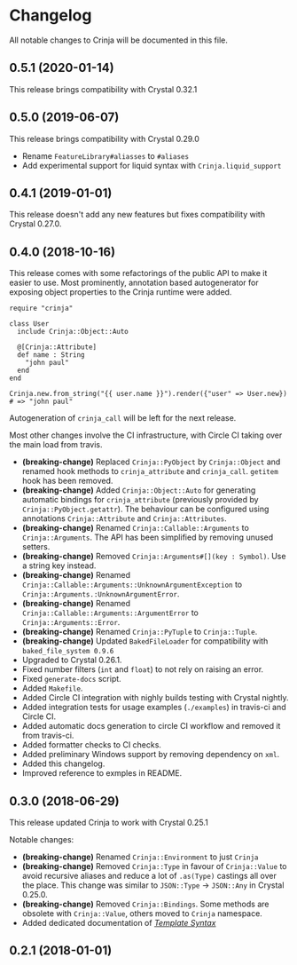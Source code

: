 # Changelog
All notable changes to Crinja will be documented in this file.

## 0.5.1 (2020-01-14)

This release brings compatibility with Crystal 0.32.1

## 0.5.0 (2019-06-07)

This release brings compatibility with Crystal 0.29.0

* Rename `FeatureLibrary#aliasses` to `#aliases`
* Add experimental support for liquid syntax with `Crinja.liquid_support`

## 0.4.1 (2019-01-01)

This release doesn't add any new features but fixes compatibility with Crystal 0.27.0.

## 0.4.0 (2018-10-16)

This release comes with some refactorings of the public API to make it easier to use.
Most prominently, annotation based autogenerator for exposing object properties to the Crinja runtime were added.

```cr
require "crinja"

class User
  include Crinja::Object::Auto

  @[Crinja::Attribute]
  def name : String
    "john paul"
  end
end

Crinja.new.from_string("{{ user.name }}").render({"user" => User.new}) # => "john paul"
```

Autogeneration of `crinja_call` will be left for the next release.

Most other changes involve the CI infrastructure, with Circle CI taking over the main load from travis.

* **(breaking-change)** Replaced `Crinja::PyObject` by `Crinja::Object` and renamed hook methods to `crinja_attribute` and `crinja_call`. `getitem` hook has been removed.
* **(breaking-change)** Added `Crinja::Object::Auto` for generating automatic bindings for `crinja_attribute` (previously provided by `Crinja::PyObject.getattr`). The behaviour can be configured using annotations `Crinja::Attribute` and `Crinja::Attributes`.
* **(breaking-change)** Renamed `Crinja::Callable::Arguments` to `Crinja::Arguments`. The API has been simplified by removing unused setters.
* **(breaking-change)** Removed `Crinja::Arguments#[](key : Symbol)`. Use a string key instead.
* **(breaking-change)** Renamed `Crinja::Callable::Arguments::UnknownArgumentException` to `Crinja::Arguments.:UnknownArgumentError`.
* **(breaking-change)** Renamed `Crinja::Callable::Arguments::ArgumentError` to `Crinja::Arguments::Error`.
* **(breaking-change)** Renamed `Crinja::PyTuple` to `Crinja::Tuple`.
* **(breaking-change)** Updated `BakedFileLoader` for compatibility with `baked_file_system 0.9.6`
* Upgraded to Crystal 0.26.1.
* Fixed number filters (`int` and `float`) to not rely on raising an error.
* Fixed `generate-docs` script.
* Added `Makefile`.
* Added Circle CI integration with nighly builds testing with Crystal nightly.
* Added integration tests for usage examples (`./examples`) in travis-ci and Circle CI.
* Added automatic docs generation to circle CI workflow and removed it from travis-ci.
* Added formatter checks to CI checks.
* Added preliminary Windows support by removing dependency on `xml`.
* Added this changelog.
* Improved reference to exmples in README.

## 0.3.0 (2018-06-29)

This release updated Crinja to work with Crystal 0.25.1

Notable changes:

* **(breaking-change)** Renamed `Crinja::Environment` to just `Crinja`
* **(breaking-change)** Removed `Crinja::Type` in favour of `Crinja::Value` to avoid recursive aliases and reduce a lot of `.as(Type)` castings all over the place. This change was similar to `JSON::Type` -> `JSON::Any` in Crystal 0.25.0.
* **(breaking-change)** Removed `Crinja::Bindings`. Some methods are obsolete with `Crinja::Value`, others moved to `Crinja` namespace.
* Added dedicated documentation of [*Template Syntax*](https://github.com/straight-shoota/crinja/blob/5b1a3c30fac48f8bfccab5043fbda209f7859046/TEMPLATE_SYNTAX.md)

## 0.2.1 (2018-01-01)

